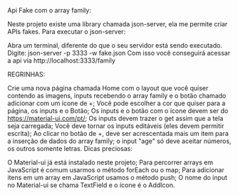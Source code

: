 Api Fake com o array family:

Neste projeto existe uma library chamada json-server, ela me permite criar APIs fakes. Para executar o json-server:

Abra um terminal, diferente do que o seu servidor está sendo executado.
Digite: json-server -p 3333 -w fake.json
Com isso você conseguirá acessar a api via http://localhost:3333/family



REGRINHAS:

Crie uma nova página chamada Home com o layout que você quiser contendo as imagens, inputs recebendo o array family e o botão chamado adicionar com um ícone de +;
Você pode escolher a cor que quiser para a página, os inputs e o Botão;
Os inputs e o botão com o ícone devem ser do https://material-ui.com/pt/;
Os inputs devem trazer o get assim que a tela seja carregada;
Você deve tornar os inputs editáveis (eles devem permitir escrita);
Ao clicar no botão de +, deve ser acrescentada mais um item para a inserção de dados do array family;
o input "age" só deve aceitar números, os outros somente letras.
Dicas preciosas:

O Material-ui já está instalado neste projeto;
Para percorrer arrays em JavaScript é comum usarmos o método forEach ou o map;
Para adicionar itens em um array em JavaScript usamos o método push;
O nome do input no Material-ui se chama TextField e o ícone é o AddIcon.
